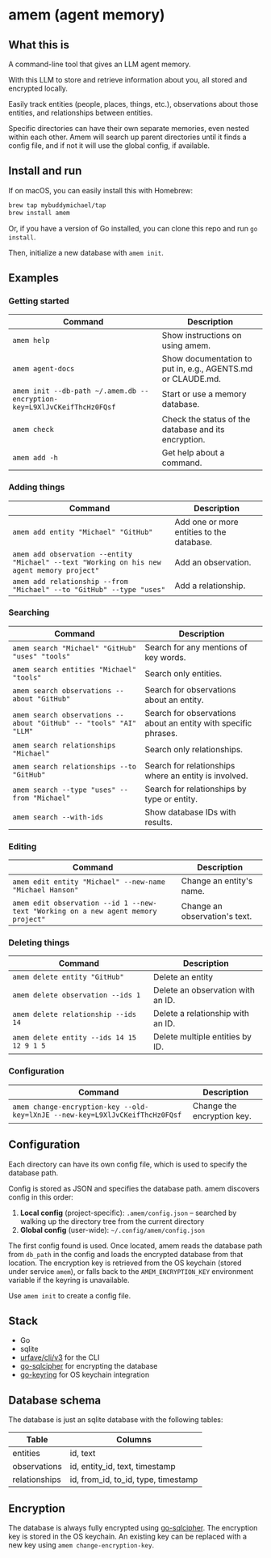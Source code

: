 # amem (agent memory)

## What this is

A command-line tool that gives an LLM agent memory.

With this LLM to store and retrieve information about you, all stored and encrypted locally.

Easily track entities (people, places, things, etc.), observations about those entities, and relationships between entities. 

Specific directories can have their own separate memories, even nested within each other. Amem will search up parent directories until it finds a config file, and if not it will use the global config, if available.

## Install and run

If on macOS, you can easily install this with Homebrew:

```bash
brew tap mybuddymichael/tap
brew install amem
```

Or, if you have a version of Go installed, you can clone this repo and run `go install`.

Then, initialize a new database with `amem init`.

## Examples

### Getting started

| Command | Description |
|---------|-------------|
| `amem help` | Show instructions on using amem. |
| `amem agent-docs` | Show documentation to put in, e.g., AGENTS.md or CLAUDE.md. |
| `amem init --db-path ~/.amem.db --encryption-key=L9XlJvCKeifThcHz0FQsf` | Start or use a memory database. |
| `amem check` | Check the status of the database and its encryption. |
| `amem add -h` | Get help about a command. |

### Adding things

| Command | Description |
|---------|-------------|
| `amem add entity "Michael" "GitHub"` | Add one or more entities to the database. |
| `amem add observation --entity "Michael" --text "Working on his new agent memory project"` | Add an observation. |
| `amem add relationship --from "Michael" --to "GitHub" --type "uses"` | Add a relationship. |

### Searching

| Command | Description |
|---------|-------------|
| `amem search "Michael" "GitHub" "uses" "tools"` | Search for any mentions of key words. |
| `amem search entities "Michael" "tools"` | Search only entities. |
| `amem search observations --about "GitHub"` | Search for observations about an entity. |
| `amem search observations --about "GitHub" -- "tools" "AI" "LLM"` | Search for observations about an entity with specific phrases. |
| `amem search relationships "Michael"` | Search only relationships. |
| `amem search relationships --to "GitHub"` | Search for relationships where an entity is involved. |
| `amem search --type "uses" --from "Michael"` | Search for relationships by type or entity. |
| `amem search --with-ids` | Show database IDs with results. |

### Editing

| Command | Description |
|---------|-------------|
| `amem edit entity "Michael" --new-name "Michael Hanson"` | Change an entity's name. |
| `amem edit observation --id 1 --new-text "Working on a new agent memory project"` | Change an observation's text. |

### Deleting things

| Command | Description |
|---------|-------------|
| `amem delete entity "GitHub"` | Delete an entity |
| `amem delete observation --ids 1` | Delete an observation with an ID. |
| `amem delete relationship --ids 14` | Delete a relationship with an ID. |
| `amem delete entity --ids 14 15 12 9 1 5` | Delete multiple entities by ID. |

### Configuration

| Command | Description |
|---------|-------------|
| `amem change-encryption-key --old-key=lXnJE --new-key=L9XlJvCKeifThcHz0FQsf` | Change the encryption key. |

## Configuration

Each directory can have its own config file, which is used to specify the database path.

Config is stored as JSON and specifies the database path. amem discovers config in this order:

1. **Local config** (project-specific): `.amem/config.json` – searched by walking up the directory tree from the current directory
2. **Global config** (user-wide): `~/.config/amem/config.json`

The first config found is used. Once located, amem reads the database path from `db_path` in the config and loads the encrypted database from that location. The encryption key is retrieved from the OS keychain (stored under service `amem`), or falls back to the `AMEM_ENCRYPTION_KEY` environment variable if the keyring is unavailable.

Use `amem init` to create a config file.

## Stack

- Go
- sqlite
- [urfave/cli/v3](https://github.com/urfave/cli) for the CLI
- [go-sqlcipher](https://github.com/mutecomm/go-sqlcipher) for encrypting the database
- [go-keyring](https://github.com/zalando/go-keyring) for OS keychain integration

## Database schema

The database is just an sqlite database with the following tables:

| Table | Columns |
|-------|---------|
| entities | id, text |
| observations | id, entity_id, text, timestamp |
| relationships | id, from_id, to_id, type, timestamp |

## Encryption

The database is always fully encrypted using [go-sqlcipher](https://github.com/mutecomm/go-sqlcipher). The encryption key is stored in the OS keychain. An existing key can be replaced with a new key using `amem change-encryption-key`.
